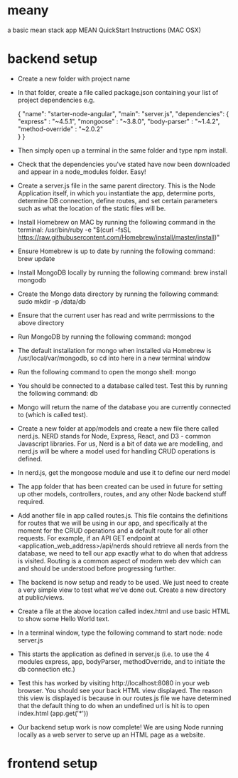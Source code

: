 # meany
a basic mean stack app
MEAN QuickStart Instructions (MAC OSX)

# backend setup
- Create a new folder with project name
- In that folder, create a file called package.json containing your list of project dependencies e.g.

    {
      "name": "starter-node-angular",
      "main": "server.js",
      "dependencies": {
        "express" : "~4.5.1",
        "mongoose" : "~3.8.0",
        "body-parser" : "~1.4.2",
        "method-override" : "~2.0.2"        
      }
    }

- Then simply open up a terminal in the same folder and type npm install.
- Check that the dependencies you've stated have now been downloaded and appear in a node_modules folder. Easy!
- Create a server.js file in the same parent directory. This is the Node Application itself, in which you instantiate the app,  determine ports, determine DB connection, define routes, and set certain parameters such as what the location of the static files will be.

- Install Homebrew on MAC by running the following command in the terminal: 
	/usr/bin/ruby -e "$(curl -fsSL https://raw.githubusercontent.com/Homebrew/install/master/install)"
- Ensure Homebrew is up to date by running the following command: brew update
- Install MongoDB locally by running the following command: brew install mongodb
- Create the Mongo data directory  by running the following command: sudo mkdir -p /data/db
- Ensure that the current user has read and write perrmissions to the above directory
- Run MongoDB by running the following command: mongod
- The default installation for mongo when installed via Homebrew is /usr/local/var/mongodb, so cd into here in a new terminal window
- Run the following command to open the mongo shell: mongo
- You should be connected to a database called test. Test this by running the following command: db
- Mongo will return the name of the database you are currently connected to (which is called test).
- Create a new folder at app/models and create a new file there called nerd.js. NERD stands for Node, Express, React, and D3 - common Javascript libraries. For us, Nerd is a bit of data we are modelling, and nerd.js will be where a model used for handling CRUD operations is defined.
- In nerd.js, get the mongoose module and use it to define our nerd model
- The app folder that has been created can be used in future for setting up other models, controllers, routes, and any other Node backend stuff required.
- Add another file in app called routes.js. This file contains the definitions for routes that we will be using in our app, and specifically at the moment for the CRUD operations and a default route for all other requests. For example, if an API GET endpoint at <application_web_address>/api/nerds should retrieve all nerds from the database, we need to tell our app exactly what to do when that address is visited. Routing is a common aspect of modern web dev which can and should be understood before progressing further.
- The backend is now setup and ready to be used. We just need to create a very simple view to test what we've done out. Create a new directory at public/views.
- Create a file at the above location called index.html and use basic HTML to show some Hello World text.
- In a terminal window, type the following command to start node: node server.js
- This starts the application as defined in server.js (i.e. to use the 4 modules express, app, bodyParser, methodOverride, and to initiate the db connection etc.)
- Test this has worked by visiting http://localhost:8080 in your web browser. You should see your back HTML view displayed. The reason this view is displayed is because in our routes.js file we have determined that the default thing to do when an undefined url is hit is to open index.html (app.get('*'))
- Our backend setup work is now complete! We are using Node running locally  as a web server to serve up an HTML page as a website.

# frontend setup
